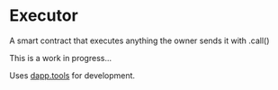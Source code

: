 # Executor

A smart contract that executes anything the owner sends it with .call()

This is a work in progress...

Uses [dapp.tools](dapp.tools) for development. 
